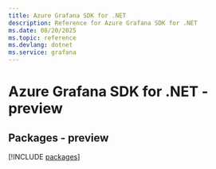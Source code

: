 ```yaml
---
title: Azure Grafana SDK for .NET
description: Reference for Azure Grafana SDK for .NET
ms.date: 08/20/2025
ms.topic: reference
ms.devlang: dotnet
ms.service: grafana
---
```

# Azure Grafana SDK for .NET - preview
## Packages - preview
[!INCLUDE [packages](grafana-index.md)]